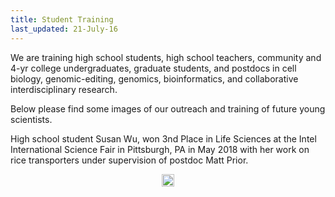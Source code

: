 ```yaml
---
title: Student Training
last_updated: 21-July-16
---
```



We are training high school students, high school teachers, community  and 4-yr college undergraduates, graduate students, and postdocs in cell biology, genomic-editing, genomics, bioinformatics, and collaborative interdisciplinary research.

Below please find some images of our outreach and training of future young scientists.



High school student Susan Wu, won 3nd Place in Life Sciences at the Intel International Science Fair in Pittsburgh, PA in May 2018 with her work on rice transporters under supervision of postdoc Matt Prior. 

<p align="center">
<img title="MPSS" src="../plantsecretome/MPSS.png" width="20"/>
</p>

